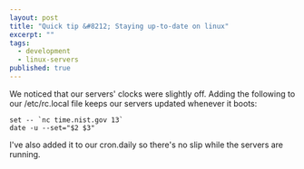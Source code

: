 ```yaml
---
layout: post
title: "Quick tip &#8212; Staying up-to-date on linux"
excerpt: ""
tags:
  - development
  - linux-servers
published: true
---
```


We noticed that our servers' clocks were slightly off. Adding the following to our /etc/rc.local file keeps our servers updated whenever it boots:

    set -- `nc time.nist.gov 13`
    date -u --set="$2 $3"

I've also added it to our cron.daily so there's no slip while the servers are running.
